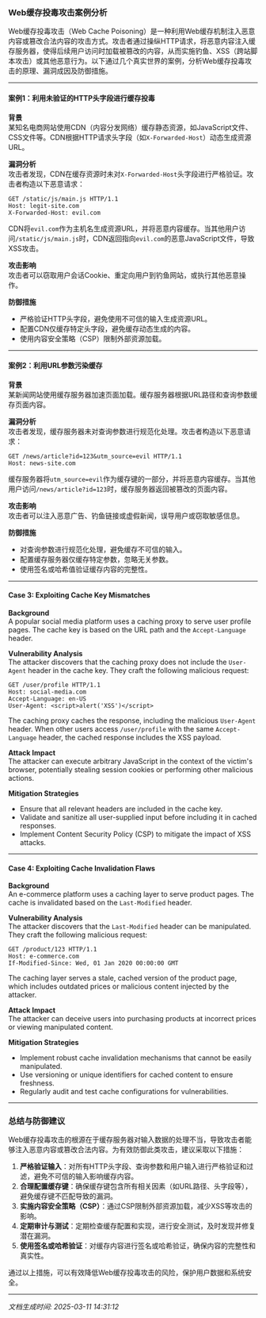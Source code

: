 ### Web缓存投毒攻击案例分析

Web缓存投毒攻击（Web Cache Poisoning）是一种利用Web缓存机制注入恶意内容或篡改合法内容的攻击方式。攻击者通过操纵HTTP请求，将恶意内容注入缓存服务器，使得后续用户访问时加载被篡改的内容，从而实施钓鱼、XSS（跨站脚本攻击）或其他恶意行为。以下通过几个真实世界的案例，分析Web缓存投毒攻击的原理、漏洞成因及防御措施。

---

#### 案例1：利用未验证的HTTP头字段进行缓存投毒

**背景**  
某知名电商网站使用CDN（内容分发网络）缓存静态资源，如JavaScript文件、CSS文件等。CDN根据HTTP请求头字段（如`X-Forwarded-Host`）动态生成资源URL。

**漏洞分析**  
攻击者发现，CDN在缓存资源时未对`X-Forwarded-Host`头字段进行严格验证。攻击者构造以下恶意请求：

```
GET /static/js/main.js HTTP/1.1
Host: legit-site.com
X-Forwarded-Host: evil.com
```

CDN将`evil.com`作为主机名生成资源URL，并将恶意内容缓存。当其他用户访问`/static/js/main.js`时，CDN返回指向`evil.com`的恶意JavaScript文件，导致XSS攻击。

**攻击影响**  
攻击者可以窃取用户会话Cookie、重定向用户到钓鱼网站，或执行其他恶意操作。

**防御措施**  
- 严格验证HTTP头字段，避免使用不可信的输入生成资源URL。
- 配置CDN仅缓存特定头字段，避免缓存动态生成的内容。
- 使用内容安全策略（CSP）限制外部资源加载。

---

#### 案例2：利用URL参数污染缓存

**背景**  
某新闻网站使用缓存服务器加速页面加载。缓存服务器根据URL路径和查询参数缓存页面内容。

**漏洞分析**  
攻击者发现，缓存服务器未对查询参数进行规范化处理。攻击者构造以下恶意请求：

```
GET /news/article?id=123&utm_source=evil HTTP/1.1
Host: news-site.com
```

缓存服务器将`utm_source=evil`作为缓存键的一部分，并将恶意内容缓存。当其他用户访问`/news/article?id=123`时，缓存服务器返回被篡改的页面内容。

**攻击影响**  
攻击者可以注入恶意广告、钓鱼链接或虚假新闻，误导用户或窃取敏感信息。

**防御措施**  
- 对查询参数进行规范化处理，避免缓存不可信的输入。
- 配置缓存服务器仅缓存特定参数，忽略无关参数。
- 使用签名或哈希值验证缓存内容的完整性。

---

#### Case 3: Exploiting Cache Key Mismatches

**Background**  
A popular social media platform uses a caching proxy to serve user profile pages. The cache key is based on the URL path and the `Accept-Language` header.

**Vulnerability Analysis**  
The attacker discovers that the caching proxy does not include the `User-Agent` header in the cache key. They craft the following malicious request:

```
GET /user/profile HTTP/1.1
Host: social-media.com
Accept-Language: en-US
User-Agent: <script>alert('XSS')</script>
```

The caching proxy caches the response, including the malicious `User-Agent` header. When other users access `/user/profile` with the same `Accept-Language` header, the cached response includes the XSS payload.

**Attack Impact**  
The attacker can execute arbitrary JavaScript in the context of the victim's browser, potentially stealing session cookies or performing other malicious actions.

**Mitigation Strategies**  
- Ensure that all relevant headers are included in the cache key.
- Validate and sanitize all user-supplied input before including it in cached responses.
- Implement Content Security Policy (CSP) to mitigate the impact of XSS attacks.

---

#### Case 4: Exploiting Cache Invalidation Flaws

**Background**  
An e-commerce platform uses a caching layer to serve product pages. The cache is invalidated based on the `Last-Modified` header.

**Vulnerability Analysis**  
The attacker discovers that the `Last-Modified` header can be manipulated. They craft the following malicious request:

```
GET /product/123 HTTP/1.1
Host: e-commerce.com
If-Modified-Since: Wed, 01 Jan 2020 00:00:00 GMT
```

The caching layer serves a stale, cached version of the product page, which includes outdated prices or malicious content injected by the attacker.

**Attack Impact**  
The attacker can deceive users into purchasing products at incorrect prices or viewing manipulated content.

**Mitigation Strategies**  
- Implement robust cache invalidation mechanisms that cannot be easily manipulated.
- Use versioning or unique identifiers for cached content to ensure freshness.
- Regularly audit and test cache configurations for vulnerabilities.

---

### 总结与防御建议

Web缓存投毒攻击的根源在于缓存服务器对输入数据的处理不当，导致攻击者能够注入恶意内容或篡改合法内容。为有效防御此类攻击，建议采取以下措施：

1. **严格验证输入**：对所有HTTP头字段、查询参数和用户输入进行严格验证和过滤，避免不可信的输入影响缓存内容。
2. **合理配置缓存键**：确保缓存键包含所有相关因素（如URL路径、头字段等），避免缓存键不匹配导致的漏洞。
3. **实施内容安全策略（CSP）**：通过CSP限制外部资源加载，减少XSS等攻击的影响。
4. **定期审计与测试**：定期检查缓存配置和实现，进行安全测试，及时发现并修复潜在漏洞。
5. **使用签名或哈希验证**：对缓存内容进行签名或哈希验证，确保内容的完整性和真实性。

通过以上措施，可以有效降低Web缓存投毒攻击的风险，保护用户数据和系统安全。

---

*文档生成时间: 2025-03-11 14:31:12*






















